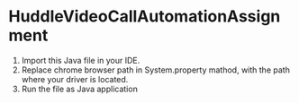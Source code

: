 # HuddleVideoCallAutomationAssignment

1. Import this Java file in your IDE.
2. Replace chrome browser path in System.property mathod, with the path where your driver is located.
3. Run the file as Java application
